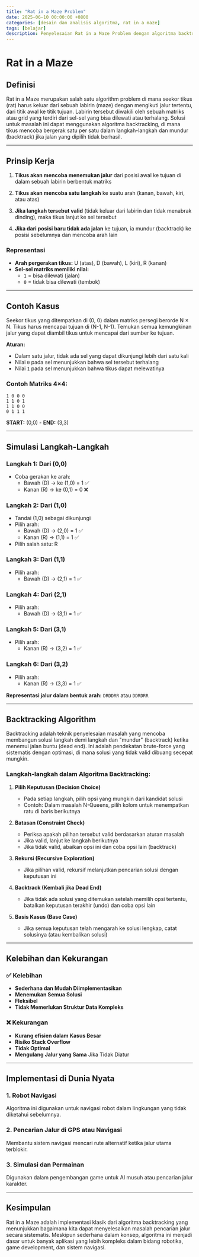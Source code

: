 ```yaml
---
title: "Rat in a Maze Problem"
date: 2025-06-10 00:00:00 +0800
categories: [desain dan analisis algoritma, rat in a maze]
tags: [belajar]
description: Penyelesaian Rat in a Maze Problem dengan algoritma backtracking
---
```


# Rat in a Maze 

## Definisi

Rat in a Maze merupakan salah satu algorithm problem di mana seekor tikus (rat) harus keluar dari sebuah labirin (maze) dengan mengikuti jalur tertentu, dari titik awal ke titik tujuan. Labirin tersebut diwakili oleh sebuah matriks atau grid yang terdiri dari sel-sel yang bisa dilewati atau terhalang. Solusi untuk masalah ini dapat menggunakan algoritma backtracking, di mana tikus mencoba bergerak satu per satu dalam langkah-langkah dan mundur (backtrack) jika jalan yang dipilih tidak berhasil.

---

## Prinsip Kerja

1. **Tikus akan mencoba menemukan jalur** dari posisi awal ke tujuan di dalam sebuah labirin berbentuk matriks

2. **Tikus akan mencoba satu langkah** ke suatu arah (kanan, bawah, kiri, atau atas)

3. **Jika langkah tersebut valid** (tidak keluar dari labirin dan tidak menabrak dinding), maka tikus lanjut ke sel tersebut

4. **Jika dari posisi baru tidak ada jalan** ke tujuan, ia mundur (backtrack) ke posisi sebelumnya dan mencoba arah lain

### Representasi
- **Arah pergerakan tikus:** U (atas), D (bawah), L (kiri), R (kanan)
- **Sel-sel matriks memiliki nilai:**
  - `1` = bisa dilewati (jalan)
  - `0` = tidak bisa dilewati (tembok)

---

## Contoh Kasus

Seekor tikus yang ditempatkan di (0, 0) dalam matriks persegi berorde N × N. Tikus harus mencapai tujuan di (N-1, N-1). Temukan semua kemungkinan jalur yang dapat diambil tikus untuk mencapai dari sumber ke tujuan.

**Aturan:**
- Dalam satu jalur, tidak ada sel yang dapat dikunjungi lebih dari satu kali
- Nilai `0` pada sel menunjukkan bahwa sel tersebut terhalang
- Nilai `1` pada sel menunjukkan bahwa tikus dapat melewatinya

### Contoh Matriks 4×4:
```
1 0 0 0
1 1 0 1  
1 1 0 0
0 1 1 1
```

**START:** (0,0) - **END:** (3,3)

---

## Simulasi Langkah-Langkah

### Langkah 1: Dari (0,0)
- Coba gerakan ke arah:
  - Bawah (D) → ke (1,0) = 1 ✅
  - Kanan (R) → ke (0,1) = 0 ❌

### Langkah 2: Dari (1,0)
- Tandai (1,0) sebagai dikunjungi
- Pilih arah:
  - Bawah (D) → (2,0) = 1 ✅
  - Kanan (R) → (1,1) = 1 ✅
- Pilih salah satu: R

### Langkah 3: Dari (1,1)
- Pilih arah:
  - Bawah (D) → (2,1) = 1 ✅

### Langkah 4: Dari (2,1)
- Pilih arah:
  - Bawah (D) → (3,1) = 1 ✅

### Langkah 5: Dari (3,1)
- Pilih arah:
  - Kanan (R) → (3,2) = 1 ✅

### Langkah 6: Dari (3,2)
- Pilih arah:
  - Kanan (R) → (3,3) = 1 ✅

**Representasi jalur dalam bentuk arah:** `DRDDRR` atau `DDRDRR`

---

## Backtracking Algorithm

Backtracking adalah teknik penyelesaian masalah yang mencoba membangun solusi langkah demi langkah dan "mundur" (backtrack) ketika menemui jalan buntu (dead end). Ini adalah pendekatan brute-force yang sistematis dengan optimasi, di mana solusi yang tidak valid dibuang secepat mungkin.

### Langkah-langkah dalam Algoritma Backtracking:

1. **Pilih Keputusan (Decision Choice)**
   - Pada setiap langkah, pilih opsi yang mungkin dari kandidat solusi
   - Contoh: Dalam masalah N-Queens, pilih kolom untuk menempatkan ratu di baris berikutnya

2. **Batasan (Constraint Check)**
   - Periksa apakah pilihan tersebut valid berdasarkan aturan masalah
   - Jika valid, lanjut ke langkah berikutnya
   - Jika tidak valid, abaikan opsi ini dan coba opsi lain (backtrack)

3. **Rekursi (Recursive Exploration)**
   - Jika pilihan valid, rekursif melanjutkan pencarian solusi dengan keputusan ini

4. **Backtrack (Kembali jika Dead End)**
   - Jika tidak ada solusi yang ditemukan setelah memilih opsi tertentu, batalkan keputusan terakhir (undo) dan coba opsi lain

5. **Basis Kasus (Base Case)**
   - Jika semua keputusan telah mengarah ke solusi lengkap, catat solusinya (atau kembalikan solusi)

---

## Kelebihan dan Kekurangan

### ✅ Kelebihan
- **Sederhana dan Mudah Diimplementasikan**
- **Menemukan Semua Solusi**
- **Fleksibel**
- **Tidak Memerlukan Struktur Data Kompleks**

### ❌ Kekurangan
- **Kurang efisien dalam Kasus Besar**
- **Risiko Stack Overflow**
- **Tidak Optimal**
- **Mengulang Jalur yang Sama** Jika Tidak Diatur

---

## Implementasi di Dunia Nyata

### 1. Robot Navigasi
Algoritma ini digunakan untuk navigasi robot dalam lingkungan yang tidak diketahui sebelumnya.

### 2. Pencarian Jalur di GPS atau Navigasi
Membantu sistem navigasi mencari rute alternatif ketika jalur utama terblokir.

### 3. Simulasi dan Permainan
Digunakan dalam pengembangan game untuk AI musuh atau pencarian jalur karakter.

---

## Kesimpulan

Rat in a Maze adalah implementasi klasik dari algoritma backtracking yang menunjukkan bagaimana kita dapat menyelesaikan masalah pencarian jalur secara sistematis. Meskipun sederhana dalam konsep, algoritma ini menjadi dasar untuk banyak aplikasi yang lebih kompleks dalam bidang robotika, game development, dan sistem navigasi.

